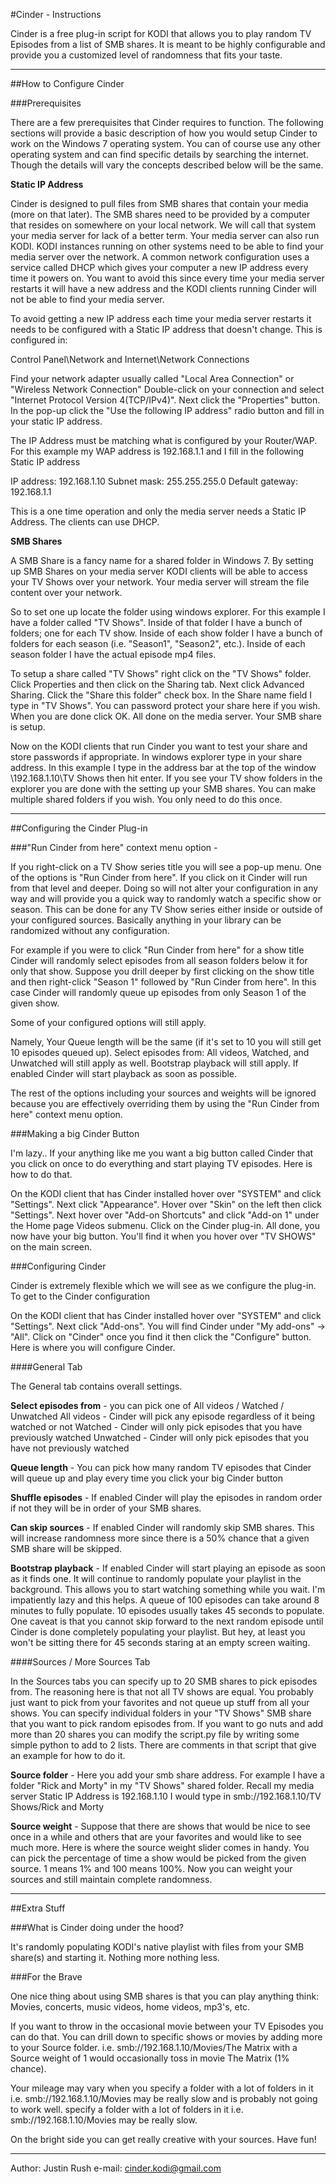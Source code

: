 #Cinder - Instructions

Cinder is a free plug-in script for KODI that allows you to play random TV Episodes from a list of SMB shares.
It is meant to be highly configurable and provide you a customized level of randomness that fits your taste.

------------------------------------------------------------------------------------------------------------

##How to Configure Cinder

###Prerequisites

There are a few prerequisites that Cinder requires to function. 
The following sections will provide a basic description of how you would setup Cinder to work on the 
Windows 7 operating system. You can of course use any other operating system and can find specific details
by searching the internet. Though the details will vary the concepts described below will be the same. 


**Static IP Address**

Cinder is designed to pull files from SMB shares that contain your media (more on that later). 
The SMB shares need to be provided by a computer that resides on somewhere on your local network.
We will call that system your media server for lack of a better term. Your media server can also run KODI.
KODI instances running on other systems need to be able to find your media server over the network. 
A common network configuration uses a service called DHCP which gives your computer a new IP address 
every time it powers on. You want to avoid this since every time your media server restarts it will have
a new address and the KODI clients running Cinder will not be able to find your media server.

To avoid getting a new IP address each time your media server restarts it needs to be configured with a
Static IP address that doesn't change. This is configured in:

Control Panel\Network and Internet\Network Connections 

Find your network adapter usually called "Local Area Connection" or "Wireless Network Connection"
Double-click on your connection and select "Internet Protocol Version 4(TCP/IPv4)". 
Next click the "Properties" button.
In the pop-up click the "Use the following IP address" radio button and fill in your static IP address.

The IP Address must be matching what is configured by your Router/WAP. For this example my WAP address is
192.168.1.1 and I fill in the following Static IP address

IP address: 192.168.1.10
Subnet mask: 255.255.255.0
Default gateway: 192.168.1.1

This is a one time operation and only the media server needs a Static IP Address. The clients can use DHCP.


**SMB Shares** 

A SMB Share is a fancy name for a shared folder in Windows 7. By setting up SMB Shares on your media server
KODI clients will be able to access your TV Shows over your network. Your media server will stream the file
content over your network.

So to set one up locate the folder using windows explorer. For this example I have a folder called "TV Shows". 
Inside of that folder I have a bunch of folders; one for each TV show. Inside of each show folder I have
a bunch of folders for each season (i.e. "Season1", "Season2", etc.). Inside of each season folder I have
the actual episode mp4 files.

To setup a share called "TV Shows" right click on the "TV Shows" folder. Click Properties and then click on
the Sharing tab. Next click Advanced Sharing. Click the "Share this folder" check box. In the Share name
field I type in "TV Shows". You can password protect your share here if you wish. When you are done click OK.
All done on the media server. Your SMB share is setup.

Now on the KODI clients that run Cinder you want to test your share and store passwords if appropriate.
In windows explorer type in your share address. In this example I type in the address bar at the top of the
window \\192.168.1.10\TV Shows then hit enter. If you see your TV show folders in the explorer you are
done with the setting up your SMB shares. You can make multiple shared folders if you wish. 
You only need to do this once.


------------------------------------------------------------------------------------------------------------


##Configuring the Cinder Plug-in

###"Run Cinder from here" context menu option -

If you right-click on a TV Show series title you will see a pop-up menu. One of the options is
"Run Cinder from here". If you click on it Cinder will run from that level and deeper. Doing so will not alter
your configuration in any way and will provide you a quick way to randomly watch a specific show or season.
This can be done for any TV Show series either inside or outside of your configured sources.
Basically anything in your library can be randomized without any configuration.

For example if you were to click "Run Cinder from here" for a show title Cinder will randomly select 
episodes from all season folders below it for only that show.
Suppose you drill deeper by first clicking on the show title and then right-click "Season 1" followed
by "Run Cinder from here". In this case Cinder will randomly queue up episodes from only Season 1
of the given show.

Some of your configured options will still apply. 

Namely, Your Queue length will be the same (if it's set to 10 you will still get 10 episodes queued up).
Select episodes from: All videos, Watched, and Unwatched will still apply as well.
Bootstrap playback will still apply. If enabled Cinder will start playback as soon as possible.

The rest of the options including your sources and weights will be ignored because you are effectively
overriding them by using the "Run Cinder from here" context menu option.


###Making a big Cinder Button

I'm lazy.. If your anything like me you want a big button called Cinder that you click on once 
to do everything and start playing TV episodes. Here is how to do that.

On the KODI client that has Cinder installed hover over "SYSTEM" and click "Settings". Next click "Appearance".
Hover over "Skin" on the left then click "Settings". Next hover over "Add-on Shortcuts" and click "Add-on 1" 
under the Home page Videos submenu. Click on the Cinder plug-in. All done, you now have your big button.
You'll find it when you hover over "TV SHOWS" on the main screen.


###Configuring Cinder

Cinder is extremely flexible which we will see as we configure the plug-in. To get to the Cinder configuration

On the KODI client that has Cinder installed hover over "SYSTEM" and click "Settings". Next click "Add-ons". 
You will find Cinder under "My add-ons" -> "All". Click on "Cinder" once you find it then click the 
"Configure" button. Here is where you will configure Cinder.

####General Tab 

  The General tab contains overall settings.

  **Select episodes from** - you can pick one of All videos / Watched / Unwatched
            All videos - Cinder will pick any episode regardless of it being watched or not
               Watched - Cinder will only pick episodes that you have previously watched
             Unwatched - Cinder will only pick episodes that you have not previously watched

  **Queue length** - You can pick how many random TV episodes that Cinder will queue up and play every time
                 you click your big Cinder button

  **Shuffle episodes** - If enabled Cinder will play the episodes in random order if not they will be in order
                     of your SMB shares.

  **Can skip sources** - If enabled Cinder will randomly skip SMB shares. This will increase randomness more
                     since there is a 50% chance that a given SMB share will be skipped.

  **Bootstrap playback** - If enabled Cinder will start playing an episode as soon as it finds one. It will
                       continue to randomly populate your playlist in the background. This allows you to
                       start watching something while you wait. I'm impatiently lazy and this helps.
                       A queue of 100 episodes can take around 8 minutes to fully populate. 
                       10 episodes usually takes 45 seconds to populate. One caveat is that you cannot
                       skip forward to the next random episode until Cinder is done completely populating 
                       your playlist. But hey, at least you won't be sitting there for 45 seconds staring
                       at an empty screen waiting.


####Sources / More Sources Tab

  In the Sources tabs you can specify up to 20 SMB shares to pick episodes from. The reasoning here is that
  not all TV shows are equal. You probably just want to pick from your favorites and not queue up stuff from
  all your shows.  You can specify individual folders in your "TV Shows" SMB share that you want to pick 
  random episodes from. If you want to go nuts and add more than 20 shares you can modify the script.py
  file by writing some simple python to add to 2 lists. There are comments in that script that give an
  example for how to do it.

  **Source folder** - Here you add your smb share address. For example I have a folder "Rick and Morty" in my
                  "TV Shows" shared folder. Recall my media server Static IP Address is 192.168.1.10
                  I would type in smb://192.168.1.10/TV Shows/Rick and Morty 

  **Source weight** - Suppose that there are shows that would be nice to see once in a while and others that
                  are your favorites and would like to see much more. Here is where the source weight
                  slider comes in handy. You can pick the percentage of time a show would be picked from
                  the given source. 1 means 1% and 100 means 100%. Now you can weight your sources and
                  still maintain complete randomness.


------------------------------------------------------------------------------------------------------------

##Extra Stuff

###What is Cinder doing under the hood?

It's randomly populating KODI's native playlist with files from your SMB share(s) and starting it. 
Nothing more nothing less.


###For the Brave

One nice thing about using SMB shares is that you can play anything think: Movies, concerts, music videos,
home videos, mp3's, etc.

If you want to throw in the occasional movie between your TV Episodes you can do that. You can drill down
to specific shows or movies by adding more to your Source folder. i.e. smb://192.168.1.10/Movies/The Matrix 
with a Source weight of 1 would occasionally toss in movie The Matrix (1% chance). 

Your mileage may vary when you specify a folder with a lot of folders in it 
i.e. smb://192.168.1.10/Movies may be really slow and is probably not going to work well. 
specify a folder with a lot of folders in it i.e. smb://192.168.1.10/Movies may be really slow.

On the bright side you can get really creative with your sources. Have fun!



------------------------------------------------------------------------------------------------------------

Author: Justin Rush
e-mail: cinder.kodi@gmail.com

